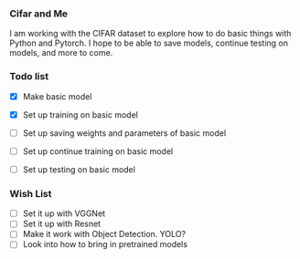 ### Cifar and Me 
I am working with the CIFAR dataset to explore how to do basic things with Python and Pytorch. I hope to be able to 
save models, continue testing on models, and more to come. 



### Todo list 
- [x] Make basic model
- [x] Set up training on basic model
- [ ] Set up saving weights and parameters of basic model 
- [ ] Set up continue training on basic model 
- [ ] Set up testing on basic model 


### Wish List
- [ ] Set it up with VGGNet
- [ ] Set it up with Resnet
- [ ] Make it work with Object Detection. YOLO? 
- [ ] Look into how to bring in pretrained models 
